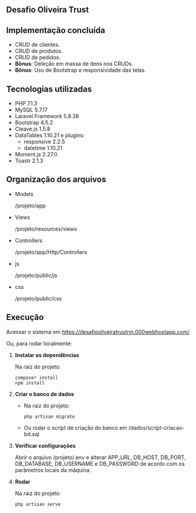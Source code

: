
## Desafio Oliveira Trust 


## Implementação concluída
+ CRUD de clientes.
+ CRUD de produtos.
+ CRUD de pedidos.
+ **Bônus**: Deleção em massa de itens nos CRUDs.
+ **Bônus**: Uso de Bootstrap e responsividade das telas.


## Tecnologias utilizadas
+ PHP 7.1.3
+ MySQL 5.7.17
+ Laravel Framework 5.8.38
+ Bootstrap 4.5.2
+ Cleave.js 1.5.8
+ DataTables 1.10.21 e plugins:
    + responsive 2.2.5
    + datetime 1.10.21
+ Moment.js 2.27.0
+ Toastr 2.1.3


## Organização dos arquivos
+ Models

	/projeto/app

+ Views

	/projeto/resources/views
	
+ Controllers

	/projeto/app/Http/Controllers
	
+ js

	/projeto/public/js
	
+ css

	/projeto/public/css



## Execução
	
Acessar o sistema em https://desafiooliveiratrustrm.000webhostapp.com/

Ou, para rodar localmente:

1. **Instalar as dependências**

	Na raiz do projeto:
	
	```
	composer install
	npm install
	```
	
2. **Criar o banco de dados**

	+ Na raiz do projeto:
    		
		```
		php artisan migrate
		```
    
	+ Ou rodar o script de criação do banco em /dados/script-criacao-bd.sql

2. **Verificar configurações**

	Abrir o arquivo /projeto/.env e alterar APP_URL, DB_HOST, DB_PORT, DB_DATABASE, DB_USERNAME e DB_PASSWORD de acordo com os parâmetros locais da máquina.
	
4. **Rodar**

	Na raiz do projeto:

	```
	php artisan serve
	```

